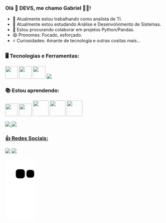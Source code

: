
### Olá 👋 DEVS, me chamo Gabriel 🧑‍🎓! 

- 🔭 Atualmente estou trabalhando como analista de TI.
- 🌱 Atualmente estou estudando Análise e Desenvolvimento de Sistemas.
- 🤝 Estou procurando colaborar em projetos Python/Pandas.
- 😄 Pronomes: Focado, esforçado.
- ⚡ Curiosidades: Amante de tecnologia e outras cositas mais...


<h3>🖥️ Tecnologias e Ferramentas:</h3>

<img src="https://cdn.jsdelivr.net/gh/devicons/devicon/icons/git/git-original.svg" width="40" height="40"/> <img src="https://cdn.jsdelivr.net/gh/devicons/devicon/icons/github/github-original.svg" width="40" height="40"/> <img src="https://cdn.jsdelivr.net/gh/devicons/devicon/icons/mysql/mysql-original.svg" width="40" height="40"/> <img src="https://cdn.jsdelivr.net/gh/devicons/devicon/icons/microsoftsqlserver/microsoftsqlserver-plain.svg" width="40" heigth="40"/>
<br>  

<h3>📚 Estou aprendendo:</h3>

<img src="https://cdn.jsdelivr.net/gh/devicons/devicon/icons/html5/html5-original.svg" width="40" height="40"/> <img src="https://cdn.jsdelivr.net/gh/devicons/devicon/icons/css3/css3-original.svg" width="40" height="40"/> <img src="https://cdn.jsdelivr.net/gh/devicons/devicon/icons/java/java-original-wordmark.svg" width="50" height="50"/> <img src="https://cdn.jsdelivr.net/gh/devicons/devicon/icons/spring/spring-original-wordmark.svg" width="50" height="50"/> <img src="https://cdn.jsdelivr.net/gh/devicons/devicon/icons/python/python-original-wordmark.svg" width="50" height="50"/>
          
          
          

<div>
<a href="https://github.com/devgabrielvieira">
<img height="150em" src="https://github-readme-stats.vercel.app/api?username=devgabrielvieira&show_icons=true&theme=transparent"/>
<img height="150em" src="https://github-readme-stats.vercel.app/api/top-langs/?username=devgabrielvieira&layout=compact&langs_count=7&theme=transparent"/>
</div>
 
<h3>👍 Redes Sociais:</h3> 


[<img src="https://img.shields.io/badge/linkedin-%230077B5.svg?&style=for-the-badge&logo=linkedin&logoColor=white" />](https://www.linkedin.com/in/devgabrielvieira/) [<img src = "https://img.shields.io/badge/instagram-%23E4405F.svg?&style=for-the-badge&logo=instagram&logoColor=white">](https://www.instagram.com/devgabrielvieira/)


![Snake animation](https://github.com/devgabrielvieira/devgabrielvieira/blob/output/github-contribution-grid-snake.svg)
